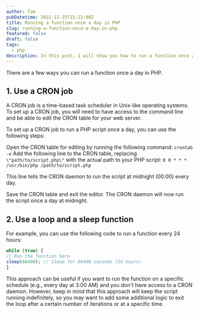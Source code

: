 ```yaml
---
author: Tom
pubDatetime: 2022-12-25T15:22:00Z
title: Running a function once a day in PHP
slug: running-a-function-once-a-day-in-php
featured: false
draft: false
tags:
  - php
description: In this post, I will show you how to run a function once a day in PHP.
---
```


There are a few ways you can run a function once a day in PHP.

## 1. Use a CRON job

A CRON job is a time-based task scheduler in Unix-like operating systems. To set up a CRON job, you will need to have access to the command line and be able to edit the CRON table for your web server.

To set up a CRON job to run a PHP script once a day, you can use the following steps:

Open the CRON table for editing by running the following command:
`crontab -e`
Add the following line to the CRON table, replacing `\"path/to/script.php\"` with the actual path to your PHP script:
`0 0 * * * /usr/bin/php /path/to/script.php`

This line tells the CRON daemon to run the script at midnight (00:00) every day.

Save the CRON table and exit the editor. The CRON daemon will now run the script once a day at midnight.
## 2. Use a loop and a sleep function

For example, you can use the following code to run a function every 24 hours:
```php
while (true) {
// Run the function here
sleep(86400); // Sleep for 86400 seconds (24 hours)
}
```

This approach can be useful if you want to run the function on a specific schedule (e.g., every day at 3:00 AM) and you don\'t have access to a CRON daemon. However, keep in mind that this approach will keep the script running indefinitely, so you may want to add some additional logic to exit the loop after a certain number of iterations or at a specific time.